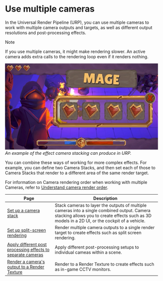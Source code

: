 # Use multiple cameras

In the Universal Render Pipeline (URP), you can use multiple cameras to work with multiple camera outputs and targets, as well as different output resolutions and post-processing effects.

> [!NOTE]
> If you use multiple cameras, it might make rendering slower. An active camera adds extra calls to the rendering loop even if it renders nothing.

![An example of the effect camera stacking can produce in URP](Images/camera-stacking-example.png)<br/>*An example of the effect camera stacking can produce in URP.*

You can combine these ways of working for more complex effects. For example, you can define two Camera Stacks, and then set each of those to Camera Stacks that render to a different area of the same render target.

For information on Camera rendering order when working with multiple Cameras, refer to [Understand camera render order](cameras-advanced.md).

| Page | Description |
|-|-|
| [Set up a camera stack](camera-stacking.md)| Stack cameras to layer the outputs of multiple cameras into a single combined output. Camera stacking allows you to create effects such as 3D models in a 2D UI, or the cockpit of a vehicle.|
| [Set up split-screen rendering](rendering-to-the-same-render-target.md) | Render multiple camera outputs to a single render target to create effects such as split screen rendering. |
| [Apply different post processing effects to separate cameras](cameras/apply-different-post-proc-to-cameras.md) | Apply different post-processing setups to individual cameas within a scene. |
| [Render a camera's output to a Render Texture](rendering-to-a-render-texture.md) | Render to a Render Texture to create effects such as in-game CCTV monitors. |
